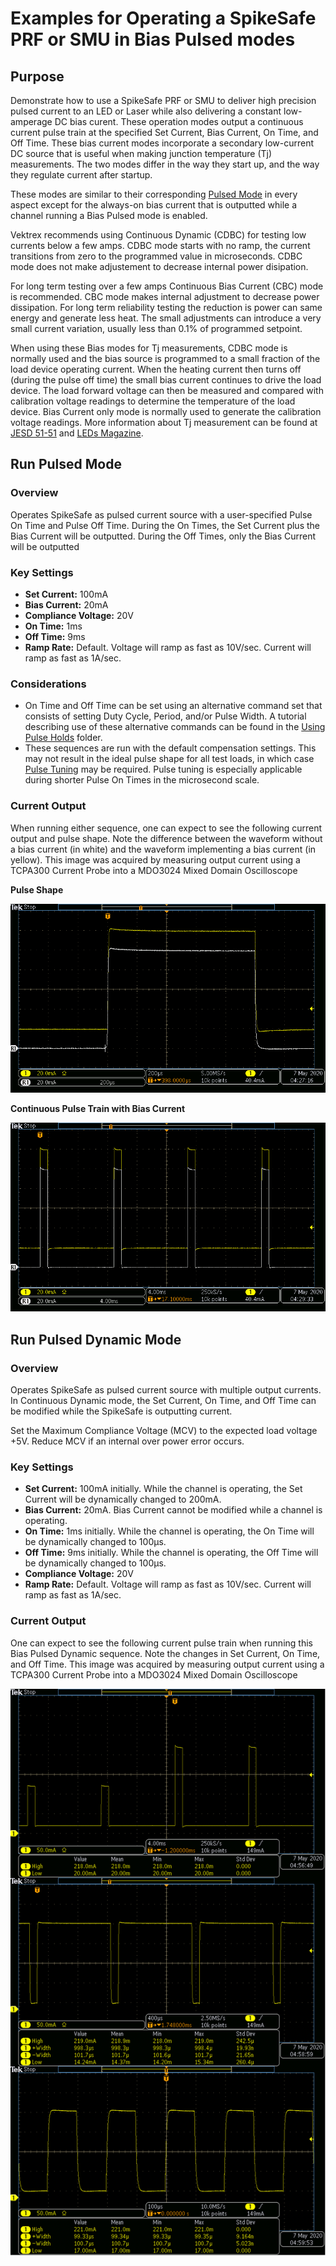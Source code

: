 # Examples for Operating a SpikeSafe PRF or SMU in Bias Pulsed modes

## **Purpose**
Demonstrate how to use a SpikeSafe PRF or SMU to deliver high precision pulsed current to an LED or Laser while also delivering a constant low-amperage DC bias curent. These operation modes output a continuous current pulse train at the specified Set Current, Bias Current, On Time, and Off Time. These bias current modes incorporate a secondary low-current DC source that is useful when making junction temperature (Tj) measurements. The two modes differ in the way they start up, and the way they regulate current after startup.

These modes are similar to their corresponding [Pulsed Mode](../run_pulsed) in every aspect except for the always-on bias current that is outputted while a channel running a Bias Pulsed mode is enabled.

Vektrex recommends using Continuous Dynamic (CDBC) for testing low currents below a few amps.  CDBC mode starts with no ramp, the current transitions from zero to the programmed value in microseconds. CDBC mode does not make adjustement to decrease internal power disipation.

For long term testing over a few amps Continuous Bias Current (CBC) mode is recommended. CBC mode makes internal adjustment to decrease power dissipation. For long term reliability testing the reduction is power can same energy and generate less heat. The small adjustments can introduce a very small current variation, usually less than 0.1% of programmed setpoint.

 When using these Bias modes for Tj measurements, CDBC mode is normally used and the bias source is programmed to a small fraction of the load device operating current. When the heating current then turns off (during the pulse off time) the small bias current continues to drive the load device. The load forward voltage can then be measured and compared with calibration voltage readings to determine the temperature of the load device. Bias Current only mode is normally used to generate the calibration voltage readings. More information about Tj measurement can be found at [JESD 51-51](https://www.jedec.org/sites/default/files/docs/JESD51-51.pdf) and [LEDs Magazine](https://www.ledsmagazine.com/manufacturing-services-testing/article/14173251/jedec-technique-simplifies-led-junction-temperature-measurement). 

## **Run Pulsed Mode**

### Overview 
Operates SpikeSafe as pulsed current source with a user-specified Pulse On Time and Pulse Off Time. During the On Times, the Set Current plus the Bias Current will be outputted. During the Off Times, only the Bias Current will be outputted

### Key Settings 
- **Set Current:** 100mA
- **Bias Current:** 20mA
- **Compliance Voltage:** 20V
- **On Time:** 1ms
- **Off Time:** 9ms
- **Ramp Rate:** Default. Voltage will ramp as fast as 10V/sec. Current will ramp as fast as 1A/sec.

### Considerations
- On Time and Off Time can be set using an alternative command set that consists of setting Duty Cycle, Period, and/or Pulse Width. A tutorial describing use of these alternative commands can be found in the [Using Pulse Holds](../application_specific_examples/using_pulse_holds) folder.
- These sequences are run with the default compensation settings. This may not result in the ideal pulse shape for all test loads, in which case [Pulse Tuning](../application_specific_examples/pulse_tuning) may be required. Pulse tuning is especially applicable during shorter Pulse On Times in the microsecond scale.

### Current Output
When running either sequence, one can expect to see the following current output and pulse shape. Note the difference between the waveform without a bias current (in white) and the waveform implementing a bias current (in yellow). This image was acquired by measuring output current using a TCPA300 Current Probe into a MDO3024 Mixed Domain Oscilloscope

**Pulse Shape**

![](Continuous_Bias_Pulse_Shape.png)

**Continuous Pulse Train with Bias Current**

![](Continuous_Bias_Pulse_Train.png)


## **Run Pulsed Dynamic Mode**

### Overview
Operates SpikeSafe as pulsed current source with multiple output currents. In Continuous Dynamic mode, the Set Current, On Time, and Off Time can be modified while the SpikeSafe is outputting current.  

Set the Maximum Compliance Voltage (MCV) to the expected load voltage +5V. Reduce MCV if an internal over power error occurs. 

### Key Settings
- **Set Current:** 100mA initially. While the channel is operating, the Set Current will be dynamically changed to 200mA.
- **Bias Current:** 20mA. Bias Current cannot be modified while a channel is operating.
- **On Time:** 1ms initially. While the channel is operating, the On Time will be dynamically changed to 100µs.
- **Off Time:** 9ms initially. While the channel is operating, the Off Time will be dynamically changed to 100µs.
- **Compliance Voltage:** 20V
- **Ramp Rate:** Default. Voltage will ramp as fast as 10V/sec. Current will ramp as fast as 1A/sec.

### Current Output
One can expect to see the following current pulse train when running this Bias Pulsed Dynamic sequence. Note the changes in Set Current, On Time, and Off Time. This image was acquired by measuring output current using a TCPA300 Current Probe into a MDO3024 Mixed Domain Oscilloscope

![](Pulsed_Dynamic_Adjustments.png)
